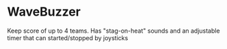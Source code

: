 # WaveBuzzer
Keep score of up to 4 teams. Has "stag-on-heat" sounds and an adjustable timer that can started/stopped by joysticks
